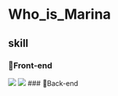 # Who_is_Marina

## skill

### 🎁Front-end 
<img src="https://img.shields.io/badge/javascript-F7DF1E?style=for-the-badge&logo=javascript&logoColor=black"/>
<img src="https://img.shields.io/badge/html-E34F26?style=for-the-badge&logo=html5&logoColor=white">
### 🎁Back-end
